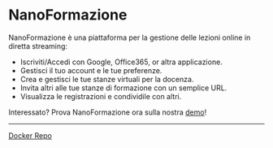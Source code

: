 # NanoFormazione

NanoFormazione è una piattaforma per la gestione delle lezioni online in diretta streaming:

  * Iscriviti/Accedi con Google, Office365, or altra applicazione.
  * Gestisci il tuo account e le tue preferenze.
  * Crea e gestisci le tue stanze virtuali per la docenza.
  * Invita altri alle tue stanze di formazione con un semplice URL.
  * Visualizza le registrazioni e condividile con altri.

Interessato? Prova NanoFormazione ora sulla nostra [demo](https://lezioni.nanoh.it/)!

---

[Docker Repo](https://hub.docker.com/r/nanohosting/nanoformazione)
